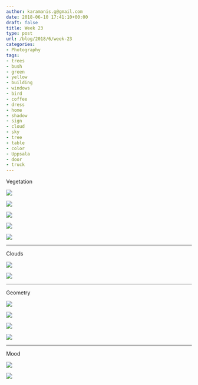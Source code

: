 ```yaml
---
author: karamanis.g@gmail.com
date: 2018-06-10 17:41:10+00:00
draft: false
title: Week 23
type: post
url: /blog/2018/6/week-23
categories:
- Photography
tags:
- trees
- bush
- green
- yellow
- building
- windows
- bird
- coffee
- dress
- home
- shadow
- sign
- cloud
- sky
- tree
- table
- color
- Uppsala
- door
- truck
---
```


Vegetation



  
   ![](https://images.squarespace-cdn.com/content/v1/4f3f61bae4b063b909445965/1528652138486-EZO5UI4MZ9TYGZFVGN0K/ke17ZwdGBToddI8pDm48kF9aEDQaTpZHfWEO2zppK7Z7gQa3H78H3Y0txjaiv_0fDoOvxcdMmMKkDsyUqMSsMWxHk725yiiHCCLfrh8O1z5QPOohDIaIeljMHgDF5CVlOqpeNLcJ80NK65_fV7S1UX7HUUwySjcPdRBGehEKrDf5zebfiuf9u6oCHzr2lsfYZD7bBzAwq_2wCJyqgJebgg/IMG_6589.jpg?format=original)

  

  
   ![](https://images.squarespace-cdn.com/content/v1/4f3f61bae4b063b909445965/1528652140158-02RWNSRRIH8DMANM5LQ1/ke17ZwdGBToddI8pDm48kF9aEDQaTpZHfWEO2zppK7Z7gQa3H78H3Y0txjaiv_0fDoOvxcdMmMKkDsyUqMSsMWxHk725yiiHCCLfrh8O1z5QPOohDIaIeljMHgDF5CVlOqpeNLcJ80NK65_fV7S1UX7HUUwySjcPdRBGehEKrDf5zebfiuf9u6oCHzr2lsfYZD7bBzAwq_2wCJyqgJebgg/IMG_6594.jpg?format=original)

  

  
   ![](https://images.squarespace-cdn.com/content/v1/4f3f61bae4b063b909445965/1528652141717-SP0CRXEAKJ3XENIIKA3O/ke17ZwdGBToddI8pDm48kEouM6hurvPmnrjezeioWYN7gQa3H78H3Y0txjaiv_0fDoOvxcdMmMKkDsyUqMSsMWxHk725yiiHCCLfrh8O1z5QHyNOqBUUEtDDsRWrJLTmB54K-fV_fpAN1yJ8HvLEaAAL74HlUTgss66cpoahfI5UHj4CWgWPzVwBnMoRHpZT/IMG_6604.jpg?format=original)

  

  
   ![](https://images.squarespace-cdn.com/content/v1/4f3f61bae4b063b909445965/1528652143891-96HSTYURNP0CZVWHGGS6/ke17ZwdGBToddI8pDm48kIzoClFEDI4Z7zPHiWLSyod7gQa3H78H3Y0txjaiv_0fDoOvxcdMmMKkDsyUqMSsMWxHk725yiiHCCLfrh8O1z5QHyNOqBUUEtDDsRWrJLTmmzJBBHkqvGAibxByi2-xi33IWmEIxVfDkR8vyegtllp87ewpP1i3gx04JbxWn4Rt/IMG_6605.jpg?format=original)

  

  
   ![](https://images.squarespace-cdn.com/content/v1/4f3f61bae4b063b909445965/1528652144672-SQ8NJZI88JMSA3K3AR8Z/ke17ZwdGBToddI8pDm48kC-1WaDuEJn03HRd8JSHdVR7gQa3H78H3Y0txjaiv_0fDoOvxcdMmMKkDsyUqMSsMWxHk725yiiHCCLfrh8O1z5QHyNOqBUUEtDDsRWrJLTmzUsryC7riGV7bTeYhg5SegUu_PX4D0A1l7vbeB16yANeTY_2EJ-nyp4DtEzWP91P/IMG_6646.jpg?format=original)

  



* * *

Clouds



  
   ![](https://images.squarespace-cdn.com/content/v1/4f3f61bae4b063b909445965/1528652263658-4NR1UMOMURYS9SOLVAND/ke17ZwdGBToddI8pDm48kF9aEDQaTpZHfWEO2zppK7Z7gQa3H78H3Y0txjaiv_0fDoOvxcdMmMKkDsyUqMSsMWxHk725yiiHCCLfrh8O1z5QPOohDIaIeljMHgDF5CVlOqpeNLcJ80NK65_fV7S1UX7HUUwySjcPdRBGehEKrDf5zebfiuf9u6oCHzr2lsfYZD7bBzAwq_2wCJyqgJebgg/IMG_6662.jpg?format=original)

  

  
   ![](https://images.squarespace-cdn.com/content/v1/4f3f61bae4b063b909445965/1528652262928-1KQI7RFE6DGT9FKN71X8/ke17ZwdGBToddI8pDm48kLSERMgCVymnItqhne5EfYV7gQa3H78H3Y0txjaiv_0fDoOvxcdMmMKkDsyUqMSsMWxHk725yiiHCCLfrh8O1z5QHyNOqBUUEtDDsRWrJLTmMCg6RGY8TrcVSOIk4QoDPnvjthEs8TAhVmYN7i_-QaEW7L_Q40KNxq4S2FLq3V0y/IMG_6627.jpg?format=original)

  



* * *

Geometry



  
   ![](https://images.squarespace-cdn.com/content/v1/4f3f61bae4b063b909445965/1528652309382-IR0KWK95LU7HB0VEAV9A/ke17ZwdGBToddI8pDm48kF9aEDQaTpZHfWEO2zppK7Z7gQa3H78H3Y0txjaiv_0fDoOvxcdMmMKkDsyUqMSsMWxHk725yiiHCCLfrh8O1z5QPOohDIaIeljMHgDF5CVlOqpeNLcJ80NK65_fV7S1UX7HUUwySjcPdRBGehEKrDf5zebfiuf9u6oCHzr2lsfYZD7bBzAwq_2wCJyqgJebgg/IMG_6591.jpg?format=original)

  

  
   ![](https://images.squarespace-cdn.com/content/v1/4f3f61bae4b063b909445965/1528652308239-0CRC1TQRC4UN5J0CTHP4/ke17ZwdGBToddI8pDm48kF9aEDQaTpZHfWEO2zppK7Z7gQa3H78H3Y0txjaiv_0fDoOvxcdMmMKkDsyUqMSsMWxHk725yiiHCCLfrh8O1z5QPOohDIaIeljMHgDF5CVlOqpeNLcJ80NK65_fV7S1UX7HUUwySjcPdRBGehEKrDf5zebfiuf9u6oCHzr2lsfYZD7bBzAwq_2wCJyqgJebgg/IMG_6593.jpg?format=original)

  

  
   ![](https://images.squarespace-cdn.com/content/v1/4f3f61bae4b063b909445965/1528652309952-Q37XROCU1GIBP6Y9DK0U/ke17ZwdGBToddI8pDm48kEjmwT3k0O7wv7vOYMDuDCkUqsxRUqqbr1mOJYKfIPR7LoDQ9mXPOjoJoqy81S2I8PaoYXhp6HxIwZIk7-Mi3Tsic-L2IOPH3Dwrhl-Ne3Z2BUZXGwiF979whTnSCWmRPmHW4MHkVfeUKquNiytQX-SbtxPRH917Fz9Qv_NunPol/IMG_6624.jpg?format=original)

  

  
   ![](https://images.squarespace-cdn.com/content/v1/4f3f61bae4b063b909445965/1528652311406-JCTPA3IPLBX19E27HR7C/ke17ZwdGBToddI8pDm48kC-1WaDuEJn03HRd8JSHdVR7gQa3H78H3Y0txjaiv_0fDoOvxcdMmMKkDsyUqMSsMWxHk725yiiHCCLfrh8O1z5QHyNOqBUUEtDDsRWrJLTmzUsryC7riGV7bTeYhg5SegUu_PX4D0A1l7vbeB16yANeTY_2EJ-nyp4DtEzWP91P/IMG_6632.jpg?format=original)

  



* * *

Mood



  
   ![](https://images.squarespace-cdn.com/content/v1/4f3f61bae4b063b909445965/1528652347697-LKWRMWB8YHX2DEB52BB5/ke17ZwdGBToddI8pDm48kF9aEDQaTpZHfWEO2zppK7Z7gQa3H78H3Y0txjaiv_0fDoOvxcdMmMKkDsyUqMSsMWxHk725yiiHCCLfrh8O1z5QPOohDIaIeljMHgDF5CVlOqpeNLcJ80NK65_fV7S1UX7HUUwySjcPdRBGehEKrDf5zebfiuf9u6oCHzr2lsfYZD7bBzAwq_2wCJyqgJebgg/IMG_6602.jpg?format=original)

  

  
   ![](https://images.squarespace-cdn.com/content/v1/4f3f61bae4b063b909445965/1528652348613-AI6EDIORE97OZ5C9JFA3/ke17ZwdGBToddI8pDm48kF9aEDQaTpZHfWEO2zppK7Z7gQa3H78H3Y0txjaiv_0fDoOvxcdMmMKkDsyUqMSsMWxHk725yiiHCCLfrh8O1z5QPOohDIaIeljMHgDF5CVlOqpeNLcJ80NK65_fV7S1UX7HUUwySjcPdRBGehEKrDf5zebfiuf9u6oCHzr2lsfYZD7bBzAwq_2wCJyqgJebgg/IMG_6629.jpg?format=original)

  


